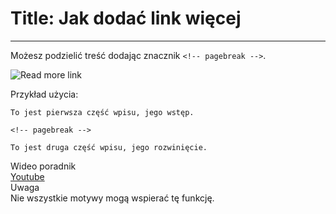 # Title: Jak dodać link więcej
<!-- Position: 3 -->
<!-- Date: 2017-08-24 22:00:00 -->
---
Możesz podzielić treść dodając znacznik `<!-- pagebreak -->`.

![Read more link](https://df6m0u2ovo2fu.cloudfront.net/images/documentation-english/read-more-link.png)

Przykład użycia:
```
To jest pierwsza część wpisu, jego wstęp.

<!-- pagebreak -->

To jest druga część wpisu, jego rozwinięcie.
```

<div class="note">
<div class="title">Wideo poradnik</div>
<a href="https://www.youtube.com/watch?v=8M7RqkwmAoY">Youtube</a>
</div>

<div class="note">
<div class="title">Uwaga</div>
Nie wszystkie motywy mogą wspierać tę funkcję.
</div>
